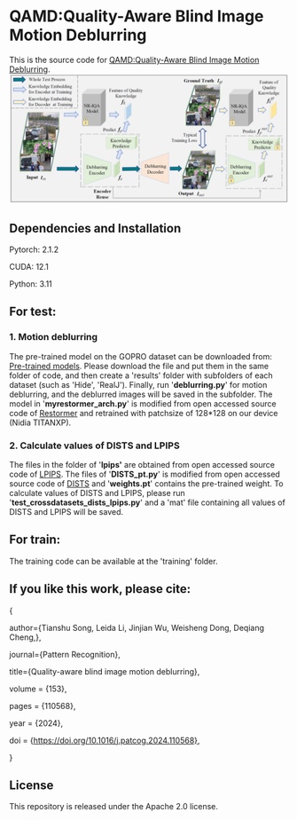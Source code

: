 # QAMD:Quality-Aware Blind Image Motion Deblurring
This is the source code for [QAMD:Quality-Aware Blind Image Motion Deblurring](https://www.sciencedirect.com/science/article/abs/pii/S0031320324003194).![KG-IQA Framework](https://github.com/esnthere/QAMD/blob/main/framework.png)

## Dependencies and Installation
Pytorch: 2.1.2

CUDA: 12.1

Python: 3.11


## For test:
### 1. Motion deblurring 
   The pre-trained model on the GOPRO dataset can be downloaded from: [Pre-trained models](https://pan.baidu.com/s/1KKebBvVjiMSE4H7G0oZcNw?pwd=r1oh). Please download the file and put them in the same folder of code, and then create a 'results' folder with subfolders of each dataset (such as 'Hide', 'RealJ'). Finally, run '**deblurring.py**' for motion deblurring, and the deblurred images will be saved in the subfolder. The model in '**myrestormer_arch.py**' is modified from open accessed source code of [Restormer](https://github.com/swz30/Restormer) and retrained with patchsize of 128*128 on our device (Nidia TITANXP).
   
### 2. Calculate values of DISTS and LPIPS  
   The files in the folder of '**lpips'** are obtained from open accessed source code of [LPIPS](https://github.com/richzhang/PerceptualSimilarity).   The files of '**DISTS_pt.py**' is modified from  open accessed source code of [DISTS](https://github.com/dingkeyan93/DISTS) and '**weights.pt**' contains the pre-trained weight. To calculate values of DISTS and LPIPS, please run  '**test_crossdatasets_dists_lpips.py**' and a 'mat' file containing all values of DISTS and LPIPS will be saved.
   
  
   
   
## For train:  
The training code can be available at the 'training' folder.


## If you like this work, please cite:

{

  author={Tianshu Song, Leida Li, Jinjian Wu, Weisheng Dong, Deqiang Cheng,},
  
  journal={Pattern Recognition}, 
  
  title={Quality-aware blind image motion deblurring}, 
  
  volume = {153},
 
  pages = {110568},

  year = {2024},

  doi = {https://doi.org/10.1016/j.patcog.2024.110568},
  
}

  
## License
This repository is released under the Apache 2.0 license. 

